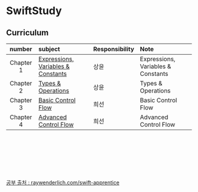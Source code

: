 # SwiftStudy

## Curriculum
   | number | subject | Responsibility | Note | 
   |:---:| :--- | :--- | :--- |
   |Chapter 1|[Expressions, Variables & Constants](https://github.com/kanghuiseon/SwiftStudy/blob/master/01_Closure/01_Closure.md) | 상윤 | Expressions, Variables & Constants | 
   |Chapter 2|[Types & Operations](https://github.com/kanghuiseon/SwiftStudy/blob/master/02_Optional/02_Optional.md) | 상윤 | Types & Operations | 
   |Chapter 3|[Basic Control Flow](https://github.com/kanghuiseon/SwiftStudy/blob/master/03_Initialization/03_Initialization.md) | 희선 | Basic Control Flow | 
   |Chapter 4|[Advanced Control Flow](https://github.com/kanghuiseon/SwiftStudy/blob/master/04_Deinitialization/04_Deinitialization.md) | 희선 | Advanced Control Flow |
  
<br/>
<br/>
<br/>
<br/>
<br/>
<br/>

[공부 출처 : raywenderlich.com/swift-apprentice](https://www.raywenderlich.com/books/swift-apprentice/v6.0/)
